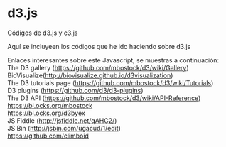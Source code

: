 # d3.js
Códigos de d3.js y c3.js

Aquí se incluyeen los códigos que he ido haciendo sobre d3.js

Enlaces interesantes sobre este Javascript, se muestras a continuación: <br>
The D3 gallery (https://github.com/mbostock/d3/wiki/Gallery) <br>
BioVisualize(http://biovisualize.github.io/d3visualization) <br>
The D3 tutorials page (https://github.com/mbostock/d3/wiki/Tutorials) <br>
D3 plugins (https://github.com/d3/d3-plugins)<br>
The D3 API (https://github.com/mbostock/d3/wiki/API-Reference) <br>
https://bl.ocks.org/mbostock <br>
https://bl.ocks.org/d3byex<br>
JS Fiddle (http://jsfiddle.net/qAHC2/)<br>
JS Bin (http://jsbin.com/ugacud/1/edit)<br>
https://github.com/climboid
